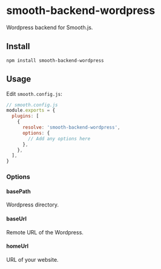 # smooth-backend-wordpress

Wordpress backend for Smooth.js.

## Install

`npm install smooth-backend-wordpress`

## Usage

Edit `smooth.config.js`:

```js
// smooth.config.js
module.exports = {
  plugins: [
    {
      resolve: 'smooth-backend-wordpress',
      options: {
        // Add any options here
      },
    },
  ],
}
```

### Options

#### basePath

Wordpress directory.

#### baseUrl

Remote URL of the Wordpress.

#### homeUrl

URL of your website.
